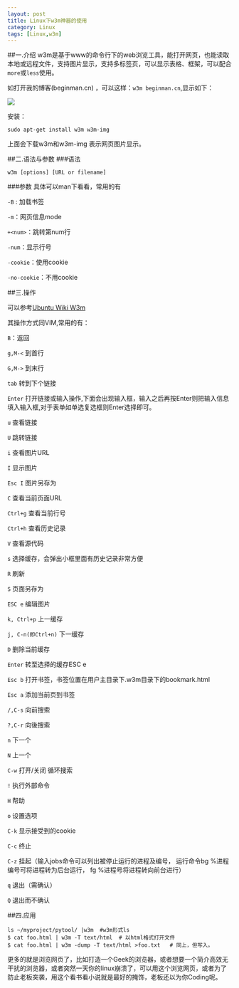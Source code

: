```yaml
---
layout: post
title: Linux下w3m神器的使用
category: Linux
tags: [Linux,w3m]
---
```

##一.介绍
w3m是基于www的命令行下的web浏览工具，能打开网页，也能读取本地或远程文件，支持图片显示，支持多标签页，可以显示表格、框架，可以配合`more`或`less`使用。

如打开我的博客(beginman.cn) ，可以这样：`w3m beginman.cn`,显示如下：

![](http://beginman.qiniudn.com/w3m)

安装：

    sudo apt-get install w3m w3m-img

上面会下载w3m和w3m-img 表示网页图片显示。

##二.语法与参数
###语法

    w3m [options] [URL or filename]

###参数
具体可以man下看看，常用的有

`-B` : 加载书签

`-m`：网页信息mode

`+<num>`：跳转第num行

`-num`：显示行号

`-cookie`：使用cookie

`-no-cookie`：不用cookie

##三.操作

可以参考[Ubuntu Wiki W3m](http://wiki.ubuntu.org.cn/W3m#.E8.A1.8C.E7.BC.96.E8.BE.91.E6.A8.A1.E5.BC.8F)

其操作方式同VIM,常用的有：

`B`：返回

`g,M-<`  到首行

`G,M->` 到末行

`tab` 转到下个链接

`Enter` 打开链接或输入操作,下面会出现输入框，输入之后再按Enter则把输入信息填入输入框,对于表单如单选复选框则Enter选择即可。

`u` 查看链接

`U` 跳转链接

`i` 查看图片URL

`I` 显示图片

`Esc I` 图片另存为

`C` 查看当前页面URL

`Ctrl+g` 查看当前行号

`Ctrl+h` 查看历史记录

`V` 查看源代码

`s` 选择缓存，会弹出小框里面有历史记录非常方便

`R` 刷新 

`S` 页面另存为

`ESC e` 编辑图片

`k, Ctrl+p` 上一缓存

`j, C-n(即Ctrl+n)` 下一缓存

`D` 删除当前缓存

`Enter` 转至选择的缓存ESC e

`Esc b` 打开书签，书签位置在用户主目录下.w3m目录下的bookmark.html

`Esc a` 添加当前页到书签

`/,C-s` 向前搜索

`?,C-r` 向後搜索

`n` 下一个

`N` 上一个

`C-w` 打开/关闭 循环搜索

`!` 执行外部命令

`H` 帮助

`o` 设置选项

`C-k` 显示接受到的cookie

`C-c` 终止

`C-z` 挂起（输入jobs命令可以列出被停止运行的进程及编号， 运行命令bg %进程编号可将进程转为后台运行， fg %进程号将进程转向前台进行）

`q` 退出（需确认）

`Q` 退出而不确认




##四.应用

    ls ~/myproject/pytool/ |w3m  #w3m形式ls
    $ cat foo.html | w3m -T text/html  # 以html格式打开文件
    $ cat foo.html | w3m -dump -T text/html >foo.txt   # 同上，但写入。

更多的就是浏览网页了，比如打造一个Geek的浏览器，或者想要一个简介高效无干扰的浏览器，或者突然一天你的linux崩溃了，可以用这个浏览网页，或者为了防止老板突袭，用这个看书看小说就是最好的掩饰，老板还以为你Coding呢。


